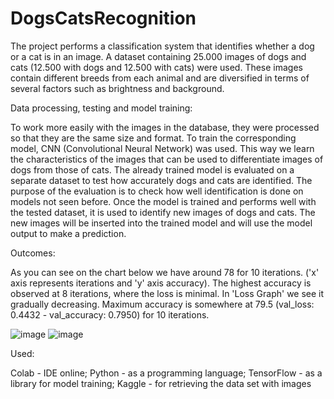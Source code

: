 # DogsCatsRecognition

The project performs a classification system that identifies whether a dog or a cat is in an image. 
A dataset containing 25.000 images of dogs and cats (12.500 with dogs and 12.500 with cats) were used. These images contain different breeds from each animal and are diversified in terms of several factors such as brightness and background. 

Data processing, testing and model training:

To work more easily with the images in the database, they were processed so that they are the same size and format.
To train the corresponding model, CNN (Convolutional Neural Network) was used. This way we learn the characteristics of the images that can be used to differentiate images of dogs from those of cats.
The already trained model is evaluated on a separate dataset to test how accurately dogs and cats are identified. The purpose of the evaluation is to check how well identification is done on models not seen before.
Once the model is trained and performs well with the tested dataset, it is used to identify new images of dogs and cats. The new images will be inserted into the trained model and will use the model output to make a prediction. 

Outcomes:

As you can see on the chart below we have around 78 for 10 iterations. ('x' axis represents iterations and 'y' axis accuracy).
The highest accuracy is observed at 8 iterations, where the loss is minimal.
In 'Loss Graph' we see it gradually decreasing.
Maximum accuracy is somewhere at 79.5 (val_loss: 0.4432 - val_accuracy: 0.7950) for 10 iterations.

![image](https://github.com/tania3145/DogsCatsRecognition/assets/93408254/357f5417-59f5-49b8-a945-b89b4fbf40a4)
![image](https://github.com/tania3145/DogsCatsRecognition/assets/93408254/0890603d-ec5c-48d0-b3ad-a92064e321c0)

Used:

Colab - IDE online;
Python - as a programming language;
TensorFlow - as a library for model training;
Kaggle - for retrieving the data set with images
